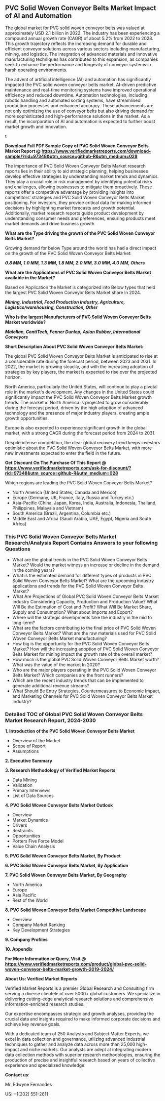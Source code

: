 <h2>PVC Solid Woven Conveyor Belts Market Impact of AI and Automation</h2><p>The global market for PVC solid woven conveyor belts was valued at approximately USD 2.1 billion in 2022. The industry has been experiencing a compound annual growth rate (CAGR) of about 5.2% from 2022 to 2028. This growth trajectory reflects the increasing demand for durable and efficient conveyor solutions across various sectors including manufacturing, mining, and logistics. The integration of advanced materials and innovative manufacturing techniques has contributed to this expansion, as companies seek to enhance the performance and longevity of conveyor systems in harsh operating environments.</p><p>The advent of artificial intelligence (AI) and automation has significantly impacted the PVC solid woven conveyor belts market. AI-driven predictive maintenance and real-time monitoring systems have improved operational efficiency and reduced downtime. Automation technologies, including robotic handling and automated sorting systems, have streamlined production processes and enhanced accuracy. These advancements are not only optimizing the use of conveyor belts but also driving demand for more sophisticated and high-performance solutions in the market. As a result, the incorporation of AI and automation is expected to further boost market growth and innovation.</p>t</p><p id="" class=""><strong>Download Full PDF Sample Copy of PVC Solid Woven Conveyor Belts Market Report @ <a href="https://www.verifiedmarketreports.com/download-sample/?rid=97348&utm_source=github-R&utm_medium=028" target="_blank">https://www.verifiedmarketreports.com/download-sample/?rid=97348&utm_source=github-R&utm_medium=028</a></strong></p><p>The importance of&nbsp;PVC Solid Woven Conveyor Belts Market research reports lies in their ability to aid strategic planning, helping businesses develop effective strategies by understanding market trends and dynamics. They play a crucial role in risk management by identifying potential risks and challenges, allowing businesses to mitigate them proactively. These reports offer a competitive advantage by providing insights into competitors' strategies and PVC Solid Woven Conveyor Belts Market positioning. For investors, they provide critical data for making informed decisions by highlighting market forecasts and growth potential. Additionally, market research reports guide product development by understanding consumer needs and preferences, ensuring products meet market demands and drive business growth.</p><p><strong>What are the&nbsp;Type driving the growth of the PVC Solid Woven Conveyor Belts Market?</strong></p><p id="" class="">Growing demand for below Type around the world has had a direct impact on the growth of the PVC Solid Woven Conveyor Belts Market:</p><em><strong>0.8 MM, 1.0 MM, 1.3 MM, 1.8 MM, 2.0 MM, 3.0 MM, 4.0 MM, Others</strong></em></p><strong>What are the&nbsp;Applications&nbsp;of PVC Solid Woven Conveyor Belts Market available in the Market?</strong></p><p id="" class="">Based on Application the Market is categorized into Below types that held the largest PVC Solid Woven Conveyor Belts Market share In 2024.</p><em><strong>Mining, Industrial, Food Production Industry, Agriculture, Logistics/warehousing, Construction, Other</strong></em></p><strong>Who is the largest Manufacturers of PVC Solid Woven Conveyor Belts Market worldwide?</strong></p><p><em><strong>Malollan, ContiTech, Fenner Dunlop, Asian Rubber, International Conveyors</strong></em></p><p id="" class=""><strong>Short Description About PVC Solid Woven Conveyor Belts Market:</strong></p><p>The global PVC Solid Woven Conveyor Belts Market is anticipated to rise at a considerable rate during the forecast period, between 2023 and 2031. In 2022, the market is growing steadily, and with the increasing adoption of strategies by key players, the market is expected to rise over the projected horizon.</p><p>North America, particularly the United States, will continue to play a pivotal role in the market's development. Any changes in the United States could significantly impact the PVC Solid Woven Conveyor Belts Market growth trends. The market in North America is projected to grow considerably during the forecast period, driven by the high adoption of advanced technology and the presence of major industry players, creating ample growth opportunities.</p><p>Europe is also expected to experience significant growth in the global market, with a strong CAGR during the forecast period from 2024 to 2031.</p><p>Despite intense competition, the clear global recovery trend keeps investors optimistic about the PVC Solid Woven Conveyor Belts Market, with more new investments expected to enter the field in the future.</p><p id="" class=""><strong>Get Discount On The Purchase Of This Report @ <a href="https://www.verifiedmarketreports.com/ask-for-discount/?rid=97348&utm_source=github-R&utm_medium=028" target="_blank">https://www.verifiedmarketreports.com/ask-for-discount/?rid=97348&utm_source=github-R&utm_medium=028</a></strong></p>Which regions are leading the PVC Solid Woven Conveyor Belts Market?</p><ul><li>North America (United States, Canada and Mexico)</li><li>Europe (Germany, UK, France, Italy, Russia and Turkey etc.)</li><li>Asia-Pacific (China, Japan, Korea, India, Australia, Indonesia, Thailand, Philippines, Malaysia and Vietnam)</li><li>South America (Brazil, Argentina, Columbia etc.)</li><li>Middle East and Africa (Saudi Arabia, UAE, Egypt, Nigeria and South Africa)</li></ul><h3 id="" class="">This PVC Solid Woven Conveyor Belts Market Research/Analysis Report Contains Answers to your following Questions</h3><ul><li>What are the global trends in the PVC Solid Woven Conveyor Belts Market? Would the market witness an increase or decline in the demand in the coming years?</li><li>What is the estimated demand for different types of products in PVC Solid Woven Conveyor Belts Market? What are the upcoming industry applications and trends for the PVC Solid Woven Conveyor Belts Market?</li><li>What Are Projections of Global PVC Solid Woven Conveyor Belts Market Industry Considering Capacity, Production and Production Value? What Will Be the Estimation of Cost and Profit? What Will Be Market Share, Supply and Consumption? What about imports and Export?</li><li>Where will the strategic developments take the industry in the mid to long-term?</li><li>What are the factors contributing to the final price of PVC Solid Woven Conveyor Belts Market? What are the raw materials used for PVC Solid Woven Conveyor Belts Market manufacturing?</li><li>How big is the opportunity for the PVC Solid Woven Conveyor Belts Market? How will the increasing adoption of PVC Solid Woven Conveyor Belts Market for mining impact the growth rate of the overall market?</li><li>How much is the global PVC Solid Woven Conveyor Belts Market worth? What was the value of the market In 2020?</li><li>Who are the major players operating in the PVC Solid Woven Conveyor Belts Market? Which companies are the front runners?</li><li>Which are the recent industry trends that can be implemented to generate additional revenue streams?</li><li>What Should Be Entry Strategies, Countermeasures to Economic Impact, and Marketing Channels for PVC Solid Woven Conveyor Belts Market Industry?</li></ul><h3 id="" class="">Detailed TOC of Global PVC Solid Woven Conveyor Belts Market Research Report, 2024-2030</h3><p id="" class=""><strong>1. Introduction of the PVC Solid Woven Conveyor Belts Market</strong></p><ul><li>Overview of the Market</li><li>Scope of Report</li><li>Assumptions</li></ul><p id="" class=""><strong>2. Executive Summary</strong></p><p id="" class=""><strong>3. Research Methodology of Verified Market Reports</strong></p><ul><li>Data Mining</li><li>Validation</li><li>Primary Interviews</li><li>List of Data Sources</li></ul><p id="" class=""><strong>4. PVC Solid Woven Conveyor Belts Market Outlook</strong></p><ul><li>Overview</li><li>Market Dynamics</li><li>Drivers</li><li>Restraints</li><li>Opportunities</li><li>Porters Five Force Model</li><li>Value Chain Analysis</li></ul><p id="" class=""><strong>5. PVC Solid Woven Conveyor Belts Market, By Product</strong></p><p id="" class=""><strong>6. PVC Solid Woven Conveyor Belts Market, By Application</strong></p><p id="" class=""><strong>7. PVC Solid Woven Conveyor Belts Market, By Geography</strong></p><ul><li>North America</li><li>Europe</li><li>Asia Pacific</li><li>Rest of the World</li></ul><p id="" class=""><strong>8. PVC Solid Woven Conveyor Belts Market Competitive Landscape</strong></p><ul><li>Overview</li><li>Company Market Ranking</li><li>Key Development Strategies</li></ul><p id="" class=""><strong>9. Company Profiles</strong></p><p id="" class=""><strong>10. Appendix</strong></p><p id="" class=""><strong>For More Information or Query, Visit @ <a href="https://www.verifiedmarketreports.com/product/global-pvc-solid-woven-conveyor-belts-market-growth-2019-2024/" target="_blank">https://www.verifiedmarketreports.com/product/global-pvc-solid-woven-conveyor-belts-market-growth-2019-2024/</a></strong></p><p id="" class=""><strong>About Us: Verified Market Reports</strong></p><p id="" class="">Verified Market Reports is a premier Global Research and Consulting firm serving a diverse clientele of over 5000+ global customers. We specialize in delivering cutting-edge analytical research solutions and comprehensive information-enriched research studies.</p><p id="" class="">Our expertise encompasses strategic and growth analyses, providing the crucial data and insights required to make informed corporate decisions and achieve key revenue goals.</p><p id="" class="">With a dedicated team of 250 Analysts and Subject Matter Experts, we excel in data collection and governance, utilizing advanced industrial techniques to gather and analyze data across more than 25,000 high-impact and niche markets. Our analysts are adept at integrating modern data collection methods with superior research methodologies, ensuring the production of precise and insightful research based on years of collective experience and specialized knowledge.</p><p id="" class=""><strong>Contact us:</strong></p><p id="" class="">Mr. Edwyne Fernandes</p><p id="" class="">US: +1(302) 551-2611</p>